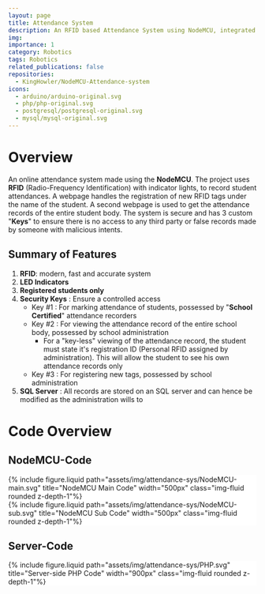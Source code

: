 ```yaml
---
layout: page
title: Attendance System
description: An RFID based Attendance System using NodeMCU, integrated with an SQL server.
img:
importance: 1
category: Robotics
tags: Robotics
related_publications: false
repositories:
  - KingHowler/NodeMCU-Attendance-system
icons:
  - arduino/arduino-original.svg
  - php/php-original.svg
  - postgresql/postgresql-original.svg
  - mysql/mysql-original.svg
---
```


# Overview

An online attendance system made using the **NodeMCU**. The project uses **RFID** (Radio-Frequency Identification) with indicator lights, to record student attendances. A webpage handles the registration of new RFID tags under the name of the student. A second webpage is used to get the attendance records of the entire student body. The system is secure and has 3 custom "**Keys**" to ensure there is no access to any third party or false records made by someone with malicious intents.

## Summary of Features

1. **RFID**: modern, fast and accurate system
2. **LED Indicators**
3. **Registered students only**
4. **Security Keys** : Ensure a controlled access
   - Key #1 : For marking attendance of students, possessed by "**School Certified**" attendance recorders
   - Key #2 : For viewing the attendance record of the entire school body, possessed by school administration
     - For a "key-less" viewing of the attendance record, the student must state it's registration ID (Personal RFID assigned by administration). This will allow the student to see his own attendance records only
   - Key #3 : For registering new tags, possessed by school administration
5. **SQL Server** : All records are stored on an SQL server and can hence be modified as the administration wills to

# Code Overview

## NodeMCU-Code

<div style="background-color : #FFFFFF">
  {% include figure.liquid path="assets/img/attendance-sys/NodeMCU-main.svg" title="NodeMCU Main Code" width="500px" class="img-fluid rounded z-depth-1"%}
</div>
<div style="background-color : #FFFFFF">
  {% include figure.liquid path="assets/img/attendance-sys/NodeMCU-sub.svg" title="NodeMCU Sub Code" width="500px" class="img-fluid rounded z-depth-1"%}
</div>

## Server-Code

<div style="background-color : #FFFFFF">
  {% include figure.liquid path="assets/img/attendance-sys/PHP.svg" title="Server-side PHP Code" width="900px" class="img-fluid rounded z-depth-1"%}
</div>

